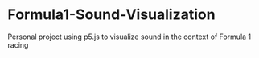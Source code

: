 # Formula1-Sound-Visualization
Personal project using p5.js to visualize sound in the context of Formula 1 racing

